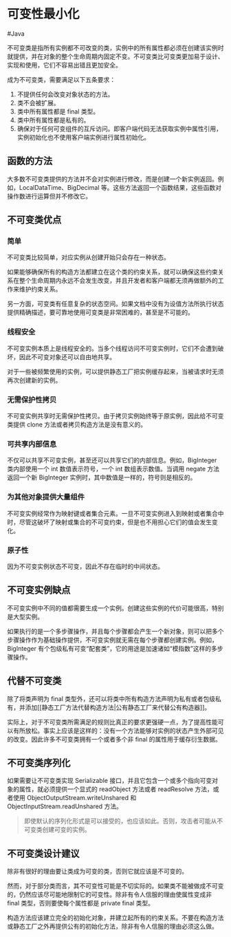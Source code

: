 # 可变性最小化
#Java 

不可变类是指所有实例都不可改变的类，实例中的所有属性都必须在创建该实例时就提供，并在对象的整个生命周期内固定不变。不可变类比可变类更加易于设计、实现和使用，它们不容易出错且更加安全。

成为不可变类，需要满足以下五条要求：
1. 不提供任何会改变对象状态的方法。
2. 类不会被扩展。
3. 类中所有属性都是 final 类型。
4. 类中所有属性都是私有的。
5. 确保对于任何可变组件的互斥访问。即客户端代码无法获取实例中属性引用，实例初始化也不使用客户端实例进行属性初始化。

## 函数的方法

大多数不可变类提供的方法并不会对实例进行修改，而是创建一个新实例返回。例如，LocalDataTime、BigDecimal 等。这些方法返回一个函数结果，这些函数对操作数进行运算但并不修改它。

## 不可变类优点

### 简单

不可变类比较简单，对应实例从创建开始只会存在一种状态。

如果能够确保所有的构造方法都建立在这个类的约束关系，就可以确保这些约束关系在整个生命周期内永远不会发生改变，并且开发者和客户端都无须再做额外的工作来维护约束关系。

另一方面，可变类有任意复杂的状态空间。如果文档中没有为设值方法所执行状态提供精确描述，要可靠地使用可变类是非常困难的，甚至是不可能的。

### 线程安全

不可变实例本质上是线程安全的。当多个线程访问不可变实例时，它们不会遭到破坏，因此不可变对象还可以自由地共享。

对于一些被频繁使用的实例，可以提供静态工厂把实例缓存起来，当被请求时无须再次创建新的实例。

### 无需保护性拷贝

不可变实例共享时无需保护性拷贝。由于拷贝实例始终等于原实例，因此给不可变类提供 clone 方法或者拷贝构造方法是没有意义的。

### 可共享内部信息

不仅可以共享不可变实例，甚至还可以共享它们的内部信息。例如，BigInteger 类内部使用一个 int 数值表示符号，一个 int 数组表示数值。当调用 negate 方法返回一个新 BigInteger 实例时，其中数值是一样的，符号则是相反的。

### 为其他对象提供大量组件

不可变实例经常作为映射键或者集合元素。一旦不可变实例进入到映射或者集合中时，尽管这破坏了映射或集合的不可变约束，但是也不用担心它们的值会发生变化。

### 原子性

因为不可变实例状态不可变，因此不存在临时的中间状态。

## 不可变实例缺点

不可变实例中不同的值都需要生成一个实例。创建这些实例的代价可能很高，特别是大型实例。

如果执行的是一个多步骤操作，并且每个步骤都会产生一个新对象，则可以把多个步骤操作作为基础操作提供，不可变实例就无需在每个步骤都创建实例。例如，BigInteger 有个包级私有可变“配套类”，它的用途是加速诸如“模指数”这样的多步骤操作。

## 代替不可变类

除了将类声明为 final 类型外，还可以将类中所有构造方法声明为私有或者包级私有，并添加[[静态工厂方法代替构造方法|公有静态工厂来代替公有构造器]]。

实际上，对于不可变类所需满足的规则比真正的要求更强硬一点，为了提高性能可以有所放松。事实上应该是这样的：没有一个方法能够对实例的状态产生外部可见的改变。因此许多不可变类拥有一个或者多个非 final 的属性用于缓存衍生数据。

## 不可变类序列化

如果需要让不可变类实现 Serializable 接口，并且它包含一个或多个指向可变对象的属性，就必须提供一个显式的 readObject 方法或者 readResolve 方法，或者使用 ObjectOutputStream.writeUnshared 和 ObjectInputStream.readUnshared 方法。

> 即使默认的序列化形式是可以接受的，也应该如此。否则，攻击者可能从不可变类创建可变的实例。

## 不可变类设计建议

除非有很好的理由要让类成为可变的类，否则它就应该是不可变的。

然而，对于部分类而言，其不可变性可能是不切实际的。如果类不能被做成不可变的，仍然应该尽可能地限制它的可变性。除非有令人信服的理由使属性变成非 final 类型，否则要使每个属性都是 private final 类型。

构造方法应该建立完全的初始化对象，并建立起所有的约束关系。不要在构造方法或静态工厂之外再提供公有的初始化方法，除非有令人信服的理由必须这么做。